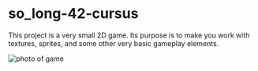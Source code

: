 # so_long-42-cursus

<p>This project is a very small 2D game.
Its purpose is to make you work with textures, sprites,
and some other very basic gameplay elements.</p>

<img src="img/not_part_of_project" alt="photo of game">